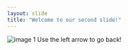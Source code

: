 ```yaml
---
layout: slide
title: "Welcome to our second slide!"
---
```

![image 1](https://images-wixmp-ed30a86b8c4ca887773594c2.wixmp.com/f/2a7a64ed-2a20-4e65-baf6-9a41cc235c07/db12doa-a6a349a8-7169-4107-aba2-a82ff089be6e.png/v1/fill/w_894,h_894,q_75,strp/kanna_kamui_1000x1000_by_artsyrc-db12doa.png?token=eyJ0eXAiOiJKV1QiLCJhbGciOiJIUzI1NiJ9.eyJpc3MiOiJ1cm46YXBwOjdlMGQxODg5ODIyNjQzNzNhNWYwZDQxNWVhMGQyNmUwIiwic3ViIjoidXJuOmFwcDo3ZTBkMTg4OTgyMjY0MzczYTVmMGQ0MTVlYTBkMjZlMCIsImF1ZCI6WyJ1cm46c2VydmljZTppbWFnZS5vcGVyYXRpb25zIl0sIm9iaiI6W1t7InBhdGgiOiIvZi8yYTdhNjRlZC0yYTIwLTRlNjUtYmFmNi05YTQxY2MyMzVjMDcvZGIxMmRvYS1hNmEzNDlhOC03MTY5LTQxMDctYWJhMi1hODJmZjA4OWJlNmUucG5nIiwid2lkdGgiOiI8PTg5NCIsImhlaWdodCI6Ijw9ODk0In1dXX0.6ifBfThxHF7Ptw012-bpTLwK0sDOZE3pKcpZM2YQDqM)
Use the left arrow to go back!
